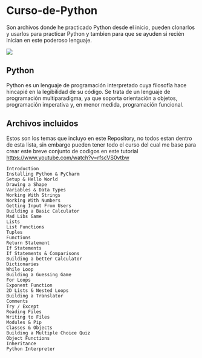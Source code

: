 # Curso-de-Python
Son archivos donde he practicado Python desde el inicio, pueden clonarlos y usarlos para practicar Python y tambien para que se ayuden si recién inician en este poderoso lenguaje. 

![](https://logodownload.org/wp-content/uploads/2019/10/python-logo-1.png)

## Python
Python es un lenguaje de programación interpretado cuya filosofía hace hincapié en la legibilidad de su código.​ Se trata de un lenguaje de programación multiparadigma, ya que soporta orientación a objetos, programación imperativa y, en menor medida, programación funcional.

## Archivos incluidos
Estos son los temas que incluyo en este Repository, no todos estan dentro de esta lista, sin embargo pueden tener todo el curso del cual
me base para crear este breve conjunto de codigos en este tutorial https://www.youtube.com/watch?v=rfscVS0vtbw
```
Introduction
Installing Python & PyCharm
Setup & Hello World
Drawing a Shape
Variables & Data Types
Working With Strings
Working With Numbers
Getting Input From Users
Building a Basic Calculator
Mad Libs Game
Lists
List Functions
Tuples
Functions
Return Statement
If Statements
If Statements & Comparisons
Building a better Calculator
Dictionaries
While Loop
Building a Guessing Game
For Loops
Exponent Function
2D Lists & Nested Loops
Building a Translator
Comments
Try / Except
Reading Files
Writing to Files
Modules & Pip
Classes & Objects
Building a Multiple Choice Quiz
Object Functions
Inheritance
Python Interpreter
```
